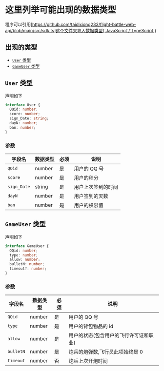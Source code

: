 # 这里列举可能出现的数据类型

程序可以引用[https://github.com/taidixiong233/flight-battle-web-api/blob/main/src/sdk.ts]这个文件来导入数据类型(`JavaScript`/`TypeScript`)

## 出现的类型

- [`User` 类型](#user-类型)
- [`GameUser` 类型](#gameuser-类型)

## `User` 类型

声明如下

```typescript
interface User {
  QQid: number;
  score: number;
  sign_Date: string;
  dayN: number;
  ban: number;
}
```

### 参数

| 字段名      | 数据类型 | 必须 | 说明               |
| ----------- | -------- | ---- | ------------------ |
| `QQid`      | number   | 是   | 用户的 QQ 号       |
| `score`     | number   | 是   | 用户的积分         |
| `sign_Date` | string   | 是   | 用户上次签到的时间 |
| `dayN`      | number   | 是   | 用户签到的天数     |
| `ban`       | number   | 是   | 用户的权限值       |

## `GameUser` 类型

声明如下

```typescript
interface GameUser {
  QQid: number;
  type: number;
  allow: number;
  bulletN: number;
  timeout?: number;
}
```

### 参数

| 字段名    | 数据类型 | 必须 | 说明                                   |
| --------- | -------- | ---- | -------------------------------------- |
| `QQid`    | number   | 是   | 用户的 QQ 号                           |
| `type`    | number   | 是   | 用户的背包物品的 id                    |
| `allow`   | number   | 是   | 用户的状态(包含用户的飞行许可证和职业) |
| `bulletN` | number   | 是   | 炮兵的炮弹数,飞行员此项始终是 0        |
| `timeout` | number   | 否   | 炮兵上次开炮时间                       |
